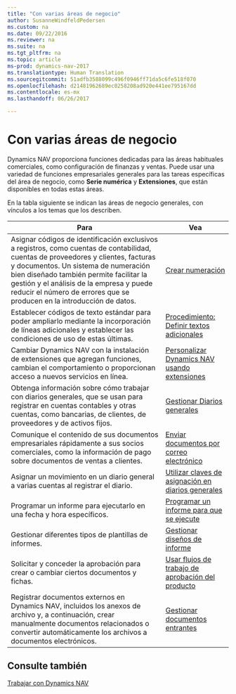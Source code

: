 ```yaml
---
title: "Con varias áreas de negocio"
author: SusanneWindfeldPedersen
ms.custom: na
ms.date: 09/22/2016
ms.reviewer: na
ms.suite: na
ms.tgt_pltfrm: na
ms.topic: article
ms-prod: dynamics-nav-2017
ms.translationtype: Human Translation
ms.sourcegitcommit: 51adfb3588099c496f0946ff71da5c6fe518f070
ms.openlocfilehash: d21481962689ec0258208ad920e441ee795167dd
ms.contentlocale: es-mx
ms.lasthandoff: 06/26/2017

---
```


# <a name="across-business-areas"></a>Con varias áreas de negocio

Dynamics NAV proporciona funciones dedicadas para las áreas habituales comerciales, como configuración de finanzas y ventas. Puede usar una variedad de funciones empresariales generales para las tareas específicas del área de negocio, como **Serie numérica** y **Extensiones**, que están disponibles en todas estas áreas.

En la tabla siguiente se indican las áreas de negocio generales, con vínculos a los temas que los describen.

|Para   |Vea   |
|-----|------|
|Asignar códigos de identificación exclusivos a registros, como cuentas de contabilidad, cuentas de proveedores y clientes, facturas y documentos. Un sistema de numeración bien diseñado también permite facilitar la gestión y el análisis de la empresa y puede reducir el número de errores que se producen en la introducción de datos.|[Crear numeración](ui-create-number-series.md)|
|Establecer códigos de texto estándar para poder ampliarlo mediante la incorporación de líneas adicionales y establecer las condiciones de uso de estas últimas.|[Procedimiento: Definir textos adicionales](ui-how-define-ext-text.md)|
|Cambiar Dynamics NAV con la instalación de extensiones que agregan funciones, cambian el comportamiento o proporcionan acceso a nuevos servicios en línea.|[Personalizar Dynamics NAV usando extensiones](ui-extensions.md)|
|Obtenga información sobre cómo trabajar con diarios generales, que se usan para registrar en cuentas contables y otras cuentas, como bancarias, de clientes, de proveedores y de activos fijos.|[Gestionar Diarios generales](ui-work-general-journals.md)|
|Comunique el contenido de sus documentos empresariales rápidamente a sus socios comerciales, como la información de pago sobre documentos de ventas a clientes.|[Enviar documentos por correo electrónico](ui-how-send-documents-email.md)|
|Asignar un movimiento en un diario general a varias cuentas al registrar el diario.|[Utilizar claves de asignación en diarios generales](ui-how-use-allocation-keys-general-journals.md)|
|Programar un informe para ejecutarlo en una fecha y hora específicos.|[Programar un informe para que se ejecute](ui-schedule-report.md)|
|Gestionar diferentes tipos de plantillas de informes.|[Gestionar diseños de informe](ui-manage-report-layouts.md)|
|Solicitar y conceder la aprobación para crear o cambiar ciertos documentos y fichas.|[Usar flujos de trabajo de aprobación del producto](across-how-use-approval-workflows.md)|
|Registrar documentos externos en Dynamics NAV, incluidos los anexos de archivo y, a continuación, crear manualmente documentos relacionados o convertir automáticamente los archivos a documentos electrónicos.|[Gestionar documentos entrantes](across-income-documents.md)|

## <a name="see-also"></a>Consulte también
[Trabajar con Dynamics NAV](ui-work-product.md)


